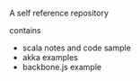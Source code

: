 A self reference repository

contains
- scala notes and code sample
- akka examples
- backbone.js example
